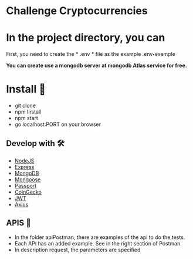# Challenge Cryptocurrencies

In the project directory, you can
===============================

First, you need to create the * .env * file as the example .env-example

**You can create use a mongodb server at mongodb Atlas service for free.**

# Install 🚀
* git clone 
* npm Install
* npm start
* go localhost:PORT on your browser


## Develop with 🛠️
* [NodeJS](https://nodejs.org/)
* [Express](https://www.expressjs.com/)
* [MongoDB](https://www.mongodb.com/)
* [Mongoose](https://mongoosejs.com/)
* [Passport](http://www.passportjs.org/)
* [CoinGecko](https://www.coingecko.com/en/api)
* [JWT](https://jwt.io/)
* [Axios](https://www.npmjs.com/package/axios)

## APIS 🔗
* In the folder apiPostman, there are examples of the api to do the tests. 
* Each API has an added example. See in the right section of Postman.
* In description request, the parameters are specified




